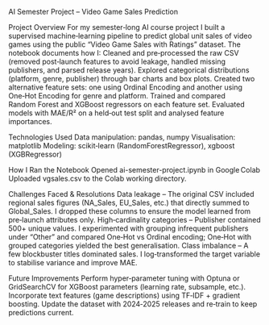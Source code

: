 AI Semester Project – Video Game Sales Prediction

Project Overview
For my semester‑long AI course project I built a supervised machine‑learning pipeline to predict global unit sales of video games using the public “Video Game Sales with Ratings” dataset. The notebook documents how I:
Cleaned and pre‑processed the raw CSV (removed post‑launch features to avoid leakage, handled missing publishers, and parsed release years).
Explored categorical distributions (platform, genre, publisher) through bar charts and box plots.
Created two alternative feature sets: one using Ordinal Encoding and another using One‑Hot Encoding for genre and platform.
Trained and compared Random Forest and XGBoost regressors on each feature set.
Evaluated models with MAE/R² on a held‑out test split and analysed feature importances.

Technologies Used
Data manipulation: pandas, numpy
Visualisation: matplotlib
Modeling: scikit‑learn (RandomForestRegressor), xgboost (XGBRegressor)

How I Ran the Notebook
Opened ai-semester-project.ipynb in Google Colab
Uploaded vgsales.csv to the Colab working directory.

Challenges Faced & Resolutions
Data leakage – The original CSV included regional sales figures (NA_Sales, EU_Sales, etc.) that directly summed to Global_Sales. I dropped these columns to ensure the model learned from pre‑launch attributes only.
High‑cardinality categories – Publisher contained 500+ unique values. I experimented with grouping infrequent publishers under “Other” and compared One‑Hot vs Ordinal encoding; One‑Hot with grouped categories yielded the best generalisation.
Class imbalance – A few blockbuster titles dominated sales. I log‑transformed the target variable to stabilise variance and improve MAE.

Future Improvements
Perform hyper‑parameter tuning with Optuna or GridSearchCV for XGBoost parameters (learning rate, subsample, etc.).
Incorporate text features (game descriptions) using TF‑IDF + gradient boosting.
Update the dataset with 2024‑2025 releases and re‑train to keep predictions current.
